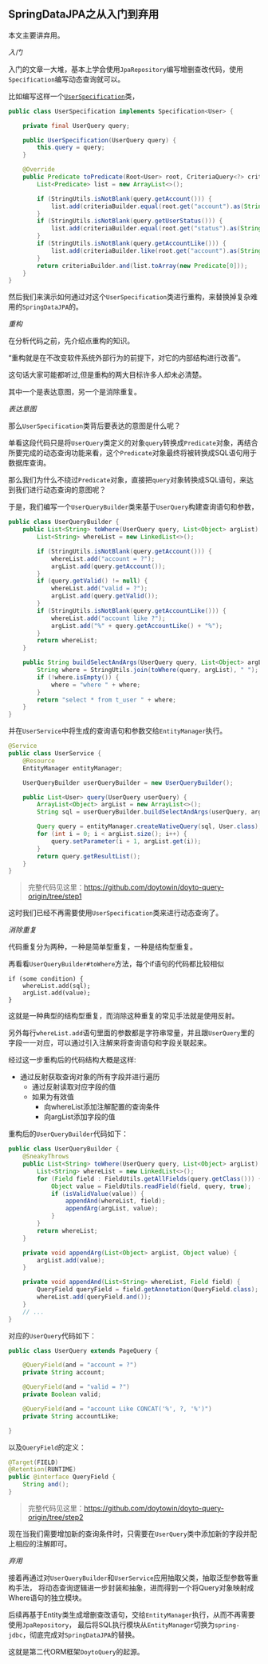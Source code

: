 SpringDataJPA之从入门到弃用
---


本文主要讲弃用。

_入门_

入门的文章一大堆，基本上学会使用`JpaRepository`编写增删查改代码，使用`Specification`编写动态查询就可以。

比如编写这样一个[`UserSpecification`](https://github.com/doytowin/doyto-query-origin/blob/step0/src/main/java/win/doyto/query/origin/module/user/UserSpecification.java)类，

```java
public class UserSpecification implements Specification<User> {

    private final UserQuery query;

    public UserSpecification(UserQuery query) {
        this.query = query;
    }

    @Override
    public Predicate toPredicate(Root<User> root, CriteriaQuery<?> criteriaQuery, CriteriaBuilder criteriaBuilder) {
        List<Predicate> list = new ArrayList<>();

        if (StringUtils.isNotBlank(query.getAccount())) {
            list.add(criteriaBuilder.equal(root.get("account").as(String.class), query.getAccount()));
        }
        if (StringUtils.isNotBlank(query.getUserStatus())) {
            list.add(criteriaBuilder.equal(root.get("status").as(String.class), query.getStatus()));
        }
        if (StringUtils.isNotBlank(query.getAccountLike())) {
            list.add(criteriaBuilder.like(root.get("account").as(String.class), "%" + query.getAccountLike() + "%"));
        }
        return criteriaBuilder.and(list.toArray(new Predicate[0]));
    }
}
```

然后我们来演示如何通过对这个`UserSpecification`类进行重构，来替换掉复杂难用的`SpringDataJPA`的。

_重构_

在分析代码之前，先介绍点重构的知识。

“重构就是在不改变软件系统外部行为的前提下，对它的内部结构进行改善”。

这句话大家可能都听过,但是重构的两大目标许多人却未必清楚。

其中一个是表达意图，另一个是消除重复。

_表达意图_

那么`UserSpecification`类背后要表达的意图是什么呢？

单看这段代码只是将`UserQuery`类定义的对象`query`转换成`Predicate`对象，再结合所要完成的动态查询功能来看，这个`Predicate`对象最终将被转换成SQL语句用于数据库查询。

那么我们为什么不绕过`Predicate`对象，直接把`query`对象转换成SQL语句，来达到我们进行动态查询的意图呢？

于是，我们编写一个`UserQueryBuilder`类来基于`UserQuery`构建查询语句和参数，

```java
public class UserQueryBuilder {
    public List<String> toWhere(UserQuery query, List<Object> argList) {
        List<String> whereList = new LinkedList<>();

        if (StringUtils.isNotBlank(query.getAccount())) {
            whereList.add("account = ?");
            argList.add(query.getAccount());
        }
        if (query.getValid() != null) {
            whereList.add("valid = ?");
            argList.add(query.getValid());
        }
        if (StringUtils.isNotBlank(query.getAccountLike())) {
            whereList.add("account like ?");
            argList.add("%" + query.getAccountLike() + "%");
        }
        return whereList;
    }

    public String buildSelectAndArgs(UserQuery query, List<Object> argList) {
        String where = StringUtils.join(toWhere(query, argList), " ");
        if (!where.isEmpty()) {
            where = "where " + where;
        }
        return "select * from t_user " + where;
    }
}
```

并在`UserService`中将生成的查询语句和参数交给`EntityManager`执行。
```java
@Service
public class UserService {
    @Resource
    EntityManager entityManager;

    UserQueryBuilder userQueryBuilder = new UserQueryBuilder();

    public List<User> query(UserQuery userQuery) {
        ArrayList<Object> argList = new ArrayList<>();
        String sql = userQueryBuilder.buildSelectAndArgs(userQuery, argList);

        Query query = entityManager.createNativeQuery(sql, User.class);
        for (int i = 0; i < argList.size(); i++) {
            query.setParameter(i + 1, argList.get(i));
        }
        return query.getResultList();
    }
}
```

> 完整代码见这里：https://github.com/doytowin/doyto-query-origin/tree/step1

这时我们已经不再需要使用`UserSpecification`类来进行动态查询了。

_消除重复_

代码重复分为两种，一种是简单型重复，一种是结构型重复。

再看看`UserQueryBuilder#toWhere`方法，每个if语句的代码都比较相似
```
if (some condition) {
    whereList.add(sql);
    argList.add(value);
}
```
这就是一种典型的结构型重复，而消除这种重复的常见手法就是使用反射。

另外每行`whereList.add`语句里面的参数都是字符串常量，并且跟`UserQuery`里的字段一一对应，可以通过引入注解来将查询语句和字段关联起来。

经过这一步重构后的代码结构大概是这样:
- 通过反射获取查询对象的所有字段并进行遍历 
  - 通过反射读取对应字段的值
  - 如果为有效值
    - 向whereList添加注解配置的查询条件
    - 向argList添加字段的值

重构后的`UserQueryBuilder`代码如下：
```java
public class UserQueryBuilder {
    @SneakyThrows
    public List<String> toWhere(UserQuery query, List<Object> argList) {
        List<String> whereList = new LinkedList<>();
        for (Field field : FieldUtils.getAllFields(query.getClass())) {
            Object value = FieldUtils.readField(field, query, true);
            if (isValidValue(value)) {
                appendAnd(whereList, field);
                appendArg(argList, value);
            }
        }
        return whereList;
    }

    private void appendArg(List<Object> argList, Object value) {
        argList.add(value);
    }

    private void appendAnd(List<String> whereList, Field field) {
        QueryField queryField = field.getAnnotation(QueryField.class);
        whereList.add(queryField.and());
    }
    // ...
}
```

对应的`UserQuery`代码如下：
```java
public class UserQuery extends PageQuery {

    @QueryField(and = "account = ?")
    private String account;

    @QueryField(and = "valid = ?")
    private Boolean valid;

    @QueryField(and = "account Like CONCAT('%', ?, '%')")
    private String accountLike;

}
```

以及`QueryField`的定义：
```java
@Target(FIELD)
@Retention(RUNTIME)
public @interface QueryField {
    String and();
}
```

> 完整代码见这里：https://github.com/doytowin/doyto-query-origin/tree/step2

现在当我们需要增加新的查询条件时，只需要在`UserQuery`类中添加新的字段并配上相应的注解即可。

_弃用_

接着再通过对`UserQueryBuilder`和`UserService`应用抽取父类，抽取泛型参数等重构手法，
将动态查询逻辑进一步封装和抽象，进而得到一个将Query对象映射成Where语句的独立模块。

后续再基于Entity类生成增删查改语句，交给`EntityManager`执行，从而不再需要使用`JpaRepository`，
最后将SQL执行模块从`EntityManager`切换为`spring-jdbc`，彻底完成对`SpringDataJPA`的替换。

这就是第二代ORM框架`DoytoQuery`的起源。
